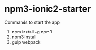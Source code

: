 # npm3-ionic2-starter


Commands to start the app
1. npm install -g npm3
2. npm3 install
3. gulp webpack
